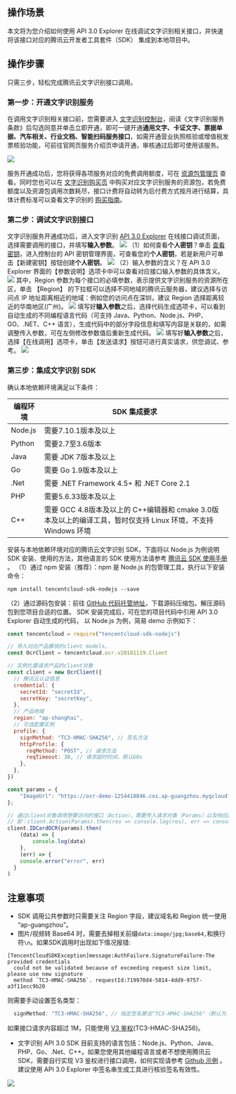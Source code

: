 
## 操作场景
本文将为您介绍如何使用 API 3.0 Explorer 在线调试文字识别相关接口，并快速将该接口对应的腾讯云开发者工具套件（SDK） 集成到本地项目中。

## 操作步骤
只需三步，轻松完成腾讯云文字识别接口调用。

### 第一步：开通文字识别服务
在调用文字识别相关接口前，您需要进入 [文字识别控制台](https://console.cloud.tencent.com/ocr/v2/overview)，阅读《文字识别服务条款》后勾选同意并单击立即开通，即可一键开通**通用文字、卡证文字、票据单据、汽车相关、行业文档、智能扫码服务接口**，如需开通营业执照核验或增值税发票核验功能，可前往官网页服务介绍页申请开通，审核通过后即可使用该服务。 

![](https://main.qcloudimg.com/raw/929bf9094ce2012473bcc4233a383e01.png)

服务开通成功后，您将获得各项服务对应的免费调用额度，可在 [资源包管理页](https://console.cloud.tencent.com/ocr/packagemanage) 查看。同时您也可以在 [文字识别购买页](https://buy.cloud.tencent.com/iai_ocr) 中购买对应文字识别服务的资源包，若免费额度以及资源包调用次数耗尽，接口计费将自动转为后付费方式按月进行结算，具体计费标准可以查看文字识别的 [购买指南](https://cloud.tencent.com/document/product/866/17619)。


### 第二步：调试文字识别接口
文字识别服务开通成功后，进入文字识别 [API 3.0 Explorer](https://console.cloud.tencent.com/api/explorer?Product=ocr&Version=2018-11-19&Action=IDCardOCR&SignVersion=) 在线接口调试页面，选择需要调用的接口，并填写**输入参数**。
![](https://qcloudimg.tencent-cloud.cn/raw/b24e4d4d0bbfb9d9b082b9cb1844f580.png)
（1）如何查看**个人密钥**？单击 [查看密钥](https://console.cloud.tencent.com/cam/capi)，进入控制台的 API 密钥管理界面，可查看您的**个人密钥**，若是新用户可单击【新建密钥】按钮创建**个人密钥**。
![](https://qcloudimg.tencent-cloud.cn/raw/5e0fc4f58f309c78a987417dc1f193ec.png)
（2）输入参数的含义？在 API 3.0 Explorer 界面的【参数说明】选项卡中可以查看对应接口输入参数的具体含义。
![](https://qcloudimg.tencent-cloud.cn/raw/606a0c9990373f1f576be42a6cbcbdf7.png)
其中，Region 参数为每个接口的必填参数，表示提供文字识别服务的资源所在区，单击 【Region】 的下拉框可以选择不同地域的腾讯云服务器，建议选择与访问点 IP 地址距离相近的地域：例如您的访问点在深圳，建议 Region 选择距离较近的华南地区(广州)。
![](https://main.qcloudimg.com/raw/197c1289e5dff4a48c2c1bdfe3da605b.png)
填写好**输入参数**之后，选择代码生成选项卡，可以看到自动生成的不同编程语言代码（可支持 Java、Python、Node.js、PHP、GO、.NET、C++ 语言），生成代码中的部分字段信息和填写内容是关联的，如需调整传入参数，可在左侧修改参数值后重新生成代码。
![](https://qcloudimg.tencent-cloud.cn/raw/d08b88130e77debdca4b907954dbf35a.png)
填写好**输入参数**之后，选择【在线调用】选项卡，单击【发送请求】按钮可进行真实请求，供您调试、参考。
![](https://main.qcloudimg.com/raw/c7d2a252e4eb2d5ac46b711949c4c085.png)

### 第三步：集成文字识别 SDK
确认本地依赖环境满足以下条件：

| 编程环境 | SDK 集成要求 |
|---------|---------|
| Node.js | 需要7.10.1版本及以上 |
| Python | 需要2.7至3.6版本 |
| Java | 需要 JDK 7版本及以上 |
| Go | 需要 Go 1.9版本及以上 |
| .Net | 需要 .NET Framework 4.5+ 和 .NET Core 2.1 |
| PHP | 需要5.6.33版本及以上 |
| C++ | 需要 GCC 4.8版本及以上的 C++编辑器和 cmake 3.0版本及以上的编译工具，暂时仅支持 Linux 环境，不支持 Windows 环境 |

安装与本地依赖环境对应的腾讯云文字识别 SDK，下面将以 Node.js 为例说明 SDK 安装、使用的方法，其他语言的 SDK 使用方法请参考 [腾讯云 SDK 使用手册](https://cloud.tencent.com/document/sdk) 。
（1）通过 npm 安装（推荐）：npm 是 Node.js 的包管理工具，执行以下安装命令：
```
npm install tencentcloud-sdk-nodejs --save
```

（2）通过源码包安装：前往 [GitHub 代码托管地址](https://github.com/tencentcloud/tencentcloud-sdk-nodejs)，下载源码压缩包。解压源码包到您项目合适的位置。
SDK 安装完成后，可在您的项目代码中引用 API 3.0 Explorer 自动生成的代码， 以 Node.js 为例，简易 demo 示例如下：

```js
const tencentcloud = require("tencentcloud-sdk-nodejs")

// 导入对应产品模块的client models。
const OcrClient = tencentcloud.ocr.v20181119.Client

// 实例化要请求产品的client对象
const client = new OcrClient({
  // 腾讯云认证信息
  credential: {
    secretId: "secretId",
    secretKey: "secretKey",
  },
  // 产品地域
  region: "ap-shanghai",
  // 可选配置实例
  profile: {
    signMethod: "TC3-HMAC-SHA256", // 签名方法
    httpProfile: {
      reqMethod: "POST", // 请求方法
      reqTimeout: 30, // 请求超时时间，默认60s
    },
  },
})

const params = {
    "ImageUrl": "https://ocr-demo-1254418846.cos.ap-guangzhou.myqcloud.com/card/IDCardOCR/IDCardOCR1.jpg"
};

// 通过client对象调用想要访问的接口（Action），需要传入请求对象（Params）以及响应回调函数
// 即：client.Action(Params).then(res => console.log(res), err => console.error(err))
client.IDCardOCR(params).then(
    (data) => {
        console.log(data)
    },
    (err) => {
    console.error("error", err)
  }
)
```

## 注意事项
- SDK 调用公共参数时只需要关注 Region 字段，建议域名和 Region 统一使用 “ap-guangzhou”。
- 图片/视频转 Base64 时，需要去掉相关前缀`data:image/jpg;base64,`和换行符`\n`。如果SDK调用时出现如下情况报错: 


```
[TencentCloudSDKException]message:AuthFailure.SignatureFailure-The provided credentials
  could not be validated because of exceeding request size limit, please use new signature 
  method `TC3-HMAC-SHA256`. requestId:719970d4-5814-4dd9-9757-a3f11ecc9b20
```
	
则需要手动设置签名类型：

```js
  signMethod: "TC3-HMAC-SHA256", // 指定签名算法"TC3-HMAC-SHA256"（默认为 HmacSHA256）
```

如果接口请求内容超过 1M，只能使用 [V3 鉴权](https://cloud.tencent.com/document/product/866/33519)(TC3-HMAC-SHA256)。

- 文字识别 API 3.0 SDK 目前支持的语言包括：Node.js、Python、Java、PHP、Go、.Net、C++。如果您使用其他编程语言或者不想使用腾讯云 SDK，需要自行实现 V3 鉴权进行接口调用，如何实现请参考 [Github 示例](https://github.com/TencentCloud-FaceID/OCR_V3_Authorization) 。建议使用 API 3.0 Explorer 中签名串生成工具进行核验签名有效性。

![](https://main.qcloudimg.com/raw/5611dc06d40b0a4e68e7237601fa4c2c.png)


